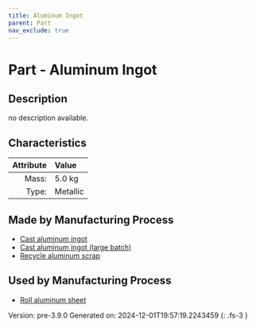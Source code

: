 ```yaml
---
title: Aluminum Ingot
parent: Part
nav_exclude: true
---
```

# Part - Aluminum Ingot

## Description
no description available.

## Characteristics

| Attribute      | Value |
|--------:|:------|
|Mass:|5.0 kg|
|Type:|Metallic|

## Made by Manufacturing Process

- [Cast aluminum ingot](../process/cast-aluminum-ingot.html)
- [Cast aluminum ingot (large batch)](../process/cast-aluminum-ingot--large-batch-.html)
- [Recycle aluminum scrap](../process/recycle-aluminum-scrap.html)

## Used by Manufacturing Process

- [Roll aluminum sheet](../process/roll-aluminum-sheet.html)


Version: pre-3.9.0 Generated on: 2024-12-01T19:57:19.2243459
{: .fs-3 }

